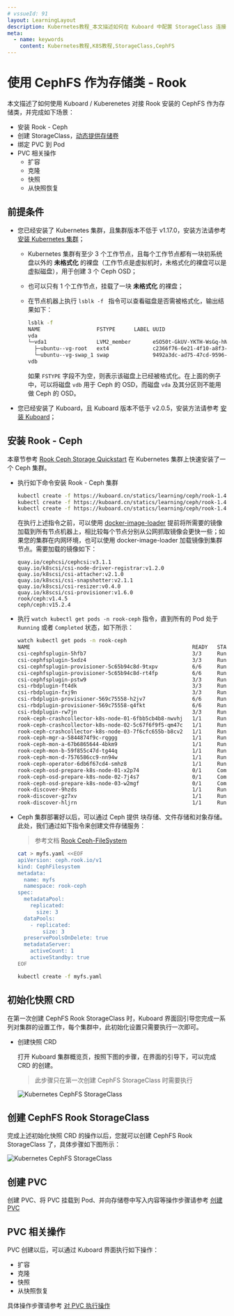 ```yaml
---
# vssueId: 91
layout: LearningLayout
description: Kubernetes教程_本文描述如何在 Kuboard 中配置 StorageClass 连接 CephFS on Rook
meta:
  - name: keywords
    content: Kubernetes教程,K8S教程,StorageClass,CephFS
---
```


# 使用 CephFS 作为存储类 - Rook

<AdSenseTitle/>

本文描述了如何使用 Kuboard / Kuberenetes 对接 Rook 安装的 CephFS 作为存储类，并完成如下场景：

* 安装 Rook - Ceph
* 创建 StorageClass，[动态提供存储卷](../pv.html#提供-provisioning)
* 绑定 PVC 到 Pod
* PVC 相关操作
  * 扩容
  * 克隆
  * 快照
  * 从快照恢复

## 前提条件

* 您已经安装了 Kubernetes 集群，且集群版本不低于 v1.17.0，安装方法请参考 [安装 Kubernetes 集群](/install/install-k8s.html)；

  * Kubernetes 集群有至少 3 个工作节点，且每个工作节点都有一块初系统盘以外的 **未格式化** 的裸盘（工作节点是虚拟机时，未格式化的裸盘可以是虚拟磁盘），用于创建 3 个 Ceph OSD；

  * 也可以只有 1 个工作节点，挂载了一块 **未格式化** 的裸盘；

  * 在节点机器上执行 `lsblk -f ` 指令可以查看磁盘是否需被格式化，输出结果如下：

    ``` sh
    lsblk -f
    NAME                  FSTYPE      LABEL UUID                                   MOUNTPOINT
    vda
    └─vda1                LVM2_member       eSO50t-GkUV-YKTH-WsGq-hNJY-eKNf-3i07IB
      ├─ubuntu--vg-root   ext4              c2366f76-6e21-4f10-a8f3-6776212e2fe4   /
      └─ubuntu--vg-swap_1 swap              9492a3dc-ad75-47cd-9596-678e8cf17ff9   [SWAP]
    vdb
    ```

    如果 `FSTYPE` 字段不为空，则表示该磁盘上已经被格式化。在上面的例子中，可以将磁盘 `vdb` 用于 Ceph 的 OSD，而磁盘 `vda` 及其分区则不能用做 Ceph 的 OSD。

* 您已经安装了 Kuboard，且 Kuboard 版本不低于 v2.0.5，安装方法请参考 [安装 Kuboard](/install/v3/install.html)；

## 安装 Rook - Ceph

本章节参考 [Rook Ceph Storage Quickstart](https://rook.io/docs/rook/v1.4/ceph-quickstart.html) 在 Kubernetes 集群上快速安装了一个 Ceph 集群。

* 执行如下命令安装 Rook - Ceph 集群

  ``` sh
  kubectl create -f https://kuboard.cn/statics/learning/ceph/rook-1.4.7/common.yaml
  kubectl create -f https://kuboard.cn/statics/learning/ceph/rook-1.4.7/operator.yaml
  kubectl create -f https://kuboard.cn/statics/learning/ceph/rook-1.4.7/cluster.yaml
  ```

  在执行上述指令之前，可以使用 [docker-image-loader](https://github.com/eip-work/docker-image-loader) 提前将所需要的镜像加载到所有节点机器上，相比较每个节点分别从公网抓取镜像会更快一些；如果您的集群在内网环境，也可以使用 docker-image-loader 加载镜像到集群节点。需要加载的镜像如下：

  ```
  quay.io/cephcsi/cephcsi:v3.1.1
  quay.io/k8scsi/csi-node-driver-registrar:v1.2.0
  quay.io/k8scsi/csi-attacher:v2.1.0
  quay.io/k8scsi/csi-snapshotter:v2.1.1
  quay.io/k8scsi/csi-resizer:v0.4.0
  quay.io/k8scsi/csi-provisioner:v1.6.0
  rook/ceph:v1.4.5
  ceph/ceph:v15.2.4
  ```

* 执行 `watch kubectl get pods -n rook-ceph` 指令，直到所有的 Pod 处于 `Running` 或者 `Completed` 状态，如下所示：

  ```sh {1}
  watch kubectl get pods -n rook-ceph
  NAME                                                    READY   STATUS      RESTARTS   AGE
  csi-cephfsplugin-5hfb7                                  3/3     Running     0          39m
  csi-cephfsplugin-5xdz4                                  3/3     Running     0          39m
  csi-cephfsplugin-provisioner-5c65b94c8d-9txpv           6/6     Running     0          39m
  csi-cephfsplugin-provisioner-5c65b94c8d-rt4fp           6/6     Running     0          39m
  csi-cephfsplugin-pstw9                                  3/3     Running     0          39m
  csi-rbdplugin-ft4dk                                     3/3     Running     0          39m
  csi-rbdplugin-fxj9n                                     3/3     Running     0          39m
  csi-rbdplugin-provisioner-569c75558-h2jv7               6/6     Running     0          39m
  csi-rbdplugin-provisioner-569c75558-q4fkt               6/6     Running     0          39m
  csi-rbdplugin-rw7jn                                     3/3     Running     0          39m
  rook-ceph-crashcollector-k8s-node-01-6fbb5cb4b8-nwvhj   1/1     Running     0          35m
  rook-ceph-crashcollector-k8s-node-02-5c67f6f9f5-qm47c   1/1     Running     0          37m
  rook-ceph-crashcollector-k8s-node-03-7f6cfc655b-b8cv2   1/1     Running     0          40m
  rook-ceph-mgr-a-5844874f9c-rqggg                        1/1     Running     0          35m
  rook-ceph-mon-a-67b6865644-4bkm9                        1/1     Running     0          40m
  rook-ceph-mon-b-59f855c47d-tg44q                        1/1     Running     0          40m
  rook-ceph-mon-d-7576586cc9-nn94w                        1/1     Running     0          37m
  rook-ceph-operator-6db6f67cd4-smhz8                     1/1     Running     0          41m
  rook-ceph-osd-prepare-k8s-node-01-x2p74                 0/1     Completed   0          35m
  rook-ceph-osd-prepare-k8s-node-02-7j4s7                 0/1     Completed   0          35m
  rook-ceph-osd-prepare-k8s-node-03-w2mgf                 0/1     Completed   0          35m
  rook-discover-9hzds                                     1/1     Running     0          41m
  rook-discover-gz7xv                                     1/1     Running     0          41m
  rook-discover-hljrn                                     1/1     Running     0          41m
  ```

* Ceph 集群部署好以后，可以通过 Ceph 提供 块存储、文件存储和对象存储。此处，我们通过如下指令来创建文件存储服务：

  > 参考文档 [Rook Ceph-FileSystem](https://rook.io/docs/rook/v1.4/ceph-filesystem.html)

  ``` sh
  cat > myfs.yaml <<EOF
  apiVersion: ceph.rook.io/v1
  kind: CephFilesystem
  metadata:
    name: myfs
    namespace: rook-ceph
  spec:
    metadataPool:
      replicated:
        size: 3
    dataPools:
      - replicated:
          size: 3
    preservePoolsOnDelete: true
    metadataServer:
      activeCount: 1
      activeStandby: true
  EOF
  
  kubectl create -f myfs.yaml
  ```



## 初始化快照 CRD

在第一次创建 CephFS Rook StorageClass 时，Kuboard 界面回引导您完成一系列对集群的设置工作，每个集群中，此初始化设置只需要执行一次即可。

* 创建快照 CRD

  打开 Kuboard 集群概览页，按照下图的步骤，在界面的引导下，可以完成 CRD 的创建。

  > 此步骤只在第一次创建 CephFS StorageClass 时需要执行

  ![Kubernetes CephFS StorageClass](./rook-config.assets/image-20201006185022912.png)

## 创建 CephFS Rook StorageClass

完成上述初始化快照 CRD 的操作以后，您就可以创建 CephFS Rook StorageClass 了，具体步骤如下图所示：

![Kubernetes CephFS StorageClass](./rook-config.assets/image-20201006185624187.png)

## 创建 PVC

创建 PVC、将 PVC 挂载到 Pod、并向存储卷中写入内容等操作步骤请参考 [创建 PVC](./k8s-config.html#创建-pvc)



## PVC 相关操作

PVC 创建以后，可以通过 Kuboard 界面执行如下操作：

* 扩容
* 克隆
* 快照
* 从快照恢复

具体操作步骤请参考 [对 PVC 执行操作](./k8s-config.html#对-pvc-执行操作)
